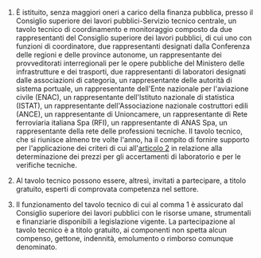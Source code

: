 1. È istituito, senza maggiori oneri a carico della finanza pubblica, presso il Consiglio superiore dei lavori pubblici-Servizio tecnico centrale, un tavolo tecnico di coordinamento e monitoraggio composto da due rappresentanti del Consiglio superiore dei lavori pubblici, di cui uno con funzioni di coordinatore, due rappresentanti designati dalla Conferenza delle regioni e delle province autonome, un rappresentante dei provveditorati interregionali per le opere pubbliche del Ministero delle infrastrutture e dei trasporti, due rappresentanti di laboratori designati dalle associazioni di categoria, un rappresentante delle autorità di sistema portuale, un rappresentante dell'Ente nazionale per l'aviazione civile (ENAC), un rappresentante dell'Istituto nazionale di statistica (ISTAT), un rappresentante dell'Associazione nazionale costruttori edili (ANCE), un rappresentante di Unioncamere, un rappresentante di Rete ferroviaria italiana Spa (RFI), un rappresentante di ANAS Spa, un rappresentante della rete delle professioni tecniche. Il tavolo tecnico, che si riunisce almeno tre volte l'anno, ha il compito di fornire supporto per l'applicazione dei criteri di cui all'[articolo 2](/allegato-2.15-articolo-2/1) in relazione alla determinazione dei prezzi per gli accertamenti di laboratorio e per le verifiche tecniche.

2. Al tavolo tecnico possono essere, altresì, invitati a partecipare, a titolo gratuito, esperti di comprovata competenza nel settore.

3. Il funzionamento del tavolo tecnico di cui al comma 1 è assicurato dal Consiglio superiore dei lavori pubblici con le risorse umane, strumentali e finanziarie disponibili a legislazione vigente. La partecipazione al tavolo tecnico è a titolo gratuito, ai componenti non spetta alcun compenso, gettone, indennità, emolumento o rimborso comunque denominato.